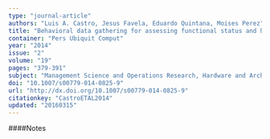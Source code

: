 ```yaml
---
type: "journal-article"
authors: "Luis A. Castro, Jesus Favela, Eduardo Quintana, Moises Perez"
title: "Behavioral data gathering for assessing functional status and health in older adults using mobile phones"
container: "Pers Ubiquit Comput"
year: "2014"
issue: "2"
volume: "19"
pages: "379-391"
subject: "Management Science and Operations Research, Hardware and Architecture, Computer Science Applications"
doi: "10.1007/s00779-014-0825-9"
url: "http://dx.doi.org/10.1007/s00779-014-0825-9"
citationkey: "CastroETAL2014"
updated: "20160315"
---
```


####Notes
